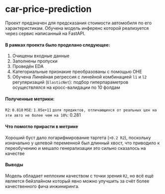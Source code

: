 # car-price-prediction

Проект предзначен для предсказания стоимости автомобиля по его характеристикам. Обучена модель инференс которой реализуется через сервис написанный на FastAPI. 

#### В рамках проекта было проделано следующее:

  1. Очищены входные данные 
  2. Заполнены пропуски
  3. Проведён EDA
  4. Категориальные признакие преобразованы с помощью OHE
  5. Обучена Линейная регрессия c линейной комбинацией `l1` и `l2` регуляризаций (`ElasticNet`): подбор гиперпараметров осуществлялся на кросс-валидации по 10 фолдам

#### Полученные метрики:
  `R2`: `0.818`
  `MSE`: `1.05e+11`
  `доля предиктов, отличающихся от реальных цен на эти авто не более чем на 10%`: 0.281
  
#### Что помогло прирасти в метрике
  Хороший буст дало логарифмирование таргета (`+0.2 R2`),  поскольку изначально у целевой переменной был длинный хвост, что приводило к переобучению и мешало генерализации это сильно сказалось на качестве 

#### Выводы 
  Модель обладает неплохим качеством с точки зрения `R2`, но всё ещё является бейзлайном который явно можно улучшить за счёт более качественного фича инжиниринга. 
